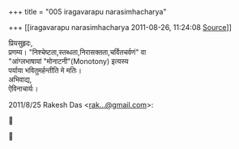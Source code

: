 +++
title = "005 iragavarapu narasimhacharya"

+++
[[iragavarapu narasimhacharya	2011-08-26, 11:24:08 [Source](https://groups.google.com/g/bvparishat/c/GhO53YwlKKA)]]



प्रियसुहृदः,  
प्रणम्य। "निश्चेष्टता,स्तब्धता,निरासक्तता,चर्वितचर्वणं" वा  
"आंग्लभाषायां "मोनाटनी"(Monotony) इत्यस्य  
पर्याया भवितुमर्हन्तीति मे मतिः।  
अभिवाद्य,  
ऐविनाचार्यः।

2011/8/25 Rakesh Das \<[rak...@gmail.com]()\>:





